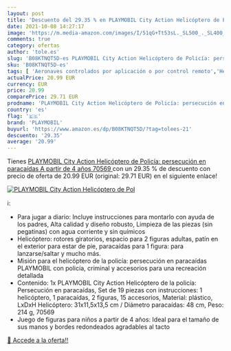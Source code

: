 ```yaml
---
layout: post
title: 'Descuento del 29.35 % en PLAYMOBIL City Action Helicóptero de Pol'
date: 2021-10-08 14:27:17
image: 'https://m.media-amazon.com/images/I/51qG+Tt53sL._SL500_._SL400_.jpg'
comments: true
category: ofertas
author: 'tole.es'
slug: 'B08KTNQT5D-es PLAYMOBIL City Action Helicóptero de Policía: persecución...'
sku: 'B08KTNQT5D-es'
tags: [ 'Aeronaves controlados por aplicación o por control remoto','Helicópteros de radiocontrol y cuadricópteros','Juguetes','Juguetes y juegos','Radiocontrol','Vehículos de juguete para niños','playmobil', ]
actualPrice: 20.99 EUR
currency: EUR
price: 20.99
comparePrice: 29.71 EUR
prodname: 'PLAYMOBIL City Action Helicóptero de Policía: persecución en paracaídas  A partir de 4 años  70569 '
country: 'es'
flag: '🇪🇸'
brand: 'PLAYMOBIL'
buyurl: 'https://www.amazon.es/dp/B08KTNQT5D/?tag=tolees-21'
descuento: '29.35'
average: '20.99'
---
```


Tienes [PLAYMOBIL City Action Helicóptero de Policía: persecución en paracaídas  A partir de 4 años  70569 ](https://www.amazon.es/dp/B08KTNQT5D/?tag=tolees-21) con un 29.35 % de descuento con precio de oferta de 20.99 EUR (original: 29.71 EUR) en el siguiente enlace!

[![PLAYMOBIL City Action Helicóptero de Pol](https://m.media-amazon.com/images/I/51qG+Tt53sL._SL500_._SL400_.jpg)](https://www.amazon.es/dp/B08KTNQT5D/?tag=tolees-21)

ℹ️:

- Para jugar a diario: Incluye instrucciones para montarlo con ayuda de los padres, Alta calidad y diseño robusto, Limpieza de las piezas (sin pegatinas) con agua corriente y sin químicos
- Helicóptero: rotores giratorios, espacio para 2 figuras adultas, patín en el exterior para estar de pie, paracaídas para 1 figura: para lanzarse/saltar y mucho más.
- Misión para el helicóptero de la policía: persecución en paracaídas PLAYMOBIL con policía, criminal y accesorios para una recreación detallada
- Contenido: 1x PLAYMOBIL City Action Helicóptero de la policía: Persecución en paracaídas, Set de 19 piezas con instrucciones: 1 helicóptero, 1 paracaídas, 2 figuras, 15 accesorios, Material: plástico, LxDxH Helicóptero: 31x11,5x13,5 cm / Diámetro paracaídas: 48 cm, Peso: 214 g, 70569
- Juego de figuras para niños a partir de 4 años: Ideal para el tamaño de sus manos y bordes redondeados agradables al tacto

[🛒 Accede a la oferta!!](https://www.amazon.es/dp/B08KTNQT5D/?tag=tolees-21)
